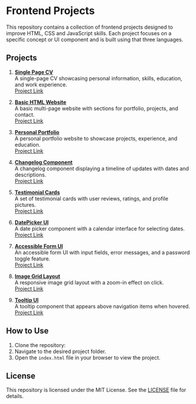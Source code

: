 
# Frontend Projects

This repository contains a collection of frontend projects designed to improve HTML, CSS and JavaScript skills. Each project focuses on a specific concept or UI component and is built using that three languages.

## Projects

1. **[Single Page CV](./01-single-page_cv/README.md)**  
   A single-page CV showcasing personal information, skills, education, and work experience.  
   [Project Link](https://roadmap.sh/projects/single-page-cv)

2. **[Basic HTML Website](./02-basic-html-website/README.md)**  
   A basic multi-page website with sections for portfolio, projects, and contact.  
   [Project Link](https://roadmap.sh/projects/basic-html-website)

3. **[Personal Portfolio](./03-personal-portfolio/README.md)**  
   A personal portfolio website to showcase projects, experience, and education.  
   [Project Link](https://roadmap.sh/projects/personal-portfolio)

4. **[Changelog Component](./04-changelog-component/README.md)**  
   A changelog component displaying a timeline of updates with dates and descriptions.  
   [Project Link](https://roadmap.sh/projects/changelog-component)

5. **[Testimonial Cards](./05-testimonial-cards/README.md)**  
   A set of testimonial cards with user reviews, ratings, and profile pictures.  
   [Project Link](https://roadmap.sh/projects/testimonial-cards)

6. **[DatePicker UI](./06-datepicker-ui/README.md)**  
   A date picker component with a calendar interface for selecting dates.  
   [Project Link](https://roadmap.sh/projects/datepicker-ui)

7. **[Accessible Form UI](./07-accessible-form-ui/README.md)**  
   An accessible form UI with input fields, error messages, and a password toggle feature.  
   [Project Link](https://roadmap.sh/projects/accessible-form-ui)

8. **[Image Grid Layout](./08-image-grid-layout/README.md)**  
   A responsive image grid layout with a zoom-in effect on click.  
   [Project Link](https://roadmap.sh/projects/image-grid-layout)

9. **[Tooltip UI](./09-tooltip-ui/README.md)**  
   A tooltip component that appears above navigation items when hovered.  
   [Project Link](https://roadmap.sh/projects/tooltip-ui)

## How to Use

1. Clone the repository:
2. Navigate to the desired project folder.
3. Open the `index.html` file in your browser to view the project.

## License

This repository is licensed under the MIT License. See the [LICENSE](../LICENSE) file for details.